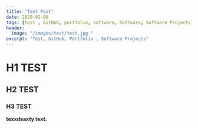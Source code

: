 ```yaml
---
title: "Test Post"
date: 2020-02-08
tags: [test , GitHub, portfolio, software, Software, Software Projects]
header:
  image: "/images/test/test.jpg "
excerpt: "Test, GitHub, Portfolio , Software Projects"
---
```


# H1 TEST
## H2 TEST
### H3 TEST

**texxdsaxty text.**
